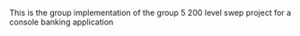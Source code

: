 This is the group implementation of the group 5 200 level swep project for a console banking application

